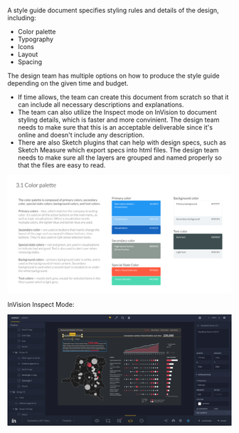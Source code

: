 A style guide document specifies styling rules and details of the design, including:
* Color palette
* Typography
* Icons
* Layout
* Spacing

The design team has multiple options on how to produce the style guide depending on the given time and budget. 
* If time allows, the team can create this document from scratch so that it can include all necessary descriptions and explanations.
* The team can also utilize the Inspect mode on InVision to document styling details, which is faster and more convinient. The design team needs to make sure that this is an acceptable deliverable since it's online and doesn't include any description. 
* There are also Sketch plugins that can help with design specs, such as Sketch Measure which export specs into html files. The design team needs to make sure all the layers are grouped and named properly so that the files are easy to read.


![Style Guide Example](/images/style-guide-colors.png)


InVision Inspect Mode:

![InVision Inspect Mode](/images/InVision-inspect.png)

